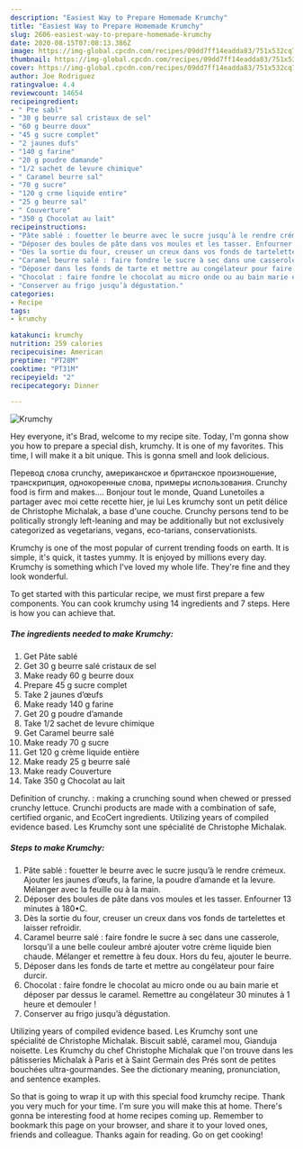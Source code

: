 ```yaml
---
description: "Easiest Way to Prepare Homemade Krumchy"
title: "Easiest Way to Prepare Homemade Krumchy"
slug: 2606-easiest-way-to-prepare-homemade-krumchy
date: 2020-08-15T07:08:13.386Z
image: https://img-global.cpcdn.com/recipes/09dd7ff14eadda83/751x532cq70/krumchy-photo-principale-de-la-recette.jpg
thumbnail: https://img-global.cpcdn.com/recipes/09dd7ff14eadda83/751x532cq70/krumchy-photo-principale-de-la-recette.jpg
cover: https://img-global.cpcdn.com/recipes/09dd7ff14eadda83/751x532cq70/krumchy-photo-principale-de-la-recette.jpg
author: Joe Rodriguez
ratingvalue: 4.4
reviewcount: 14654
recipeingredient:
- " Pte sabl"
- "30 g beurre sal cristaux de sel"
- "60 g beurre doux"
- "45 g sucre complet"
- "2 jaunes dufs"
- "140 g farine"
- "20 g poudre damande"
- "1/2 sachet de levure chimique"
- " Caramel beurre sal"
- "70 g sucre"
- "120 g crme liquide entire"
- "25 g beurre sal"
- " Couverture"
- "350 g Chocolat au lait"
recipeinstructions:
- "Pâte sablé : fouetter le beurre avec le sucre jusqu’à le rendre crémeux. Ajouter les jaunes d’œufs, la farine, la poudre d’amande et la levure. Mélanger avec la feuille ou à la main."
- "Déposer des boules de pâte dans vos moules et les tasser. Enfourner 13 minutes à 180•C."
- "Dès la sortie du four, creuser un creux dans vos fonds de tartelettes et laisser refroidir."
- "Caramel beurre salé : faire fondre le sucre à sec dans une casserole, lorsqu’il a une belle couleur ambré ajouter votre crème liquide bien chaude. Mélanger et remettre à feu doux. Hors du feu, ajouter le beurre."
- "Déposer dans les fonds de tarte et mettre au congélateur pour faire durcir."
- "Chocolat : faire fondre le chocolat au micro onde ou au bain marie et déposer par dessus le caramel. Remettre au congélateur 30 minutes à 1 heure et demouler !"
- "Conserver au frigo jusqu’à dégustation."
categories:
- Recipe
tags:
- krumchy

katakunci: krumchy 
nutrition: 259 calories
recipecuisine: American
preptime: "PT28M"
cooktime: "PT31M"
recipeyield: "2"
recipecategory: Dinner

---
```



![Krumchy](https://img-global.cpcdn.com/recipes/09dd7ff14eadda83/751x532cq70/krumchy-photo-principale-de-la-recette.jpg)

Hey everyone, it's Brad, welcome to my recipe site. Today, I'm gonna show you how to prepare a special dish, krumchy. It is one of my favorites. This time, I will make it a bit unique. This is gonna smell and look delicious.

Перевод слова crunchy, американское и британское произношение, транскрипция, однокоренные слова, примеры использования. Crunchy food is firm and makes…. Bonjour tout le monde, Quand Lunetoiles a partager avec moi cette recette hier, je lui Les krumchy sont un petit délice de Christophe Michalak, a base d&#39;une couche. Crunchy persons tend to be politically strongly left-leaning and may be additionally but not exclusively categorized as vegetarians, vegans, eco-tarians, conservationists.

Krumchy is one of the most popular of current trending foods on earth. It is simple, it's quick, it tastes yummy. It is enjoyed by millions every day. Krumchy is something which I've loved my whole life. They're fine and they look wonderful.


To get started with this particular recipe, we must first prepare a few components. You can cook krumchy using 14 ingredients and 7 steps. Here is how you can achieve that.

<!--inarticleads1-->

##### The ingredients needed to make Krumchy:

1. Get  Pâte sablé
1. Get 30 g beurre salé cristaux de sel
1. Make ready 60 g beurre doux
1. Prepare 45 g sucre complet
1. Take 2 jaunes d’œufs
1. Make ready 140 g farine
1. Get 20 g poudre d’amande
1. Take 1/2 sachet de levure chimique
1. Get  Caramel beurre salé
1. Make ready 70 g sucre
1. Get 120 g crème liquide entière
1. Make ready 25 g beurre salé
1. Make ready  Couverture
1. Take 350 g Chocolat au lait


Definition of crunchy. : making a crunching sound when chewed or pressed crunchy lettuce. Crunchi products are made with a combination of safe, certified organic, and EcoCert ingredients. Utilizing years of compiled evidence based. Les Krumchy sont une spécialité de Christophe Michalak. 

<!--inarticleads2-->

##### Steps to make Krumchy:

1. Pâte sablé : fouetter le beurre avec le sucre jusqu’à le rendre crémeux. Ajouter les jaunes d’œufs, la farine, la poudre d’amande et la levure. Mélanger avec la feuille ou à la main.
1. Déposer des boules de pâte dans vos moules et les tasser. Enfourner 13 minutes à 180•C.
1. Dès la sortie du four, creuser un creux dans vos fonds de tartelettes et laisser refroidir.
1. Caramel beurre salé : faire fondre le sucre à sec dans une casserole, lorsqu’il a une belle couleur ambré ajouter votre crème liquide bien chaude. Mélanger et remettre à feu doux. Hors du feu, ajouter le beurre.
1. Déposer dans les fonds de tarte et mettre au congélateur pour faire durcir.
1. Chocolat : faire fondre le chocolat au micro onde ou au bain marie et déposer par dessus le caramel. Remettre au congélateur 30 minutes à 1 heure et demouler !
1. Conserver au frigo jusqu’à dégustation.


Utilizing years of compiled evidence based. Les Krumchy sont une spécialité de Christophe Michalak. Biscuit sablé, caramel mou, Gianduja noisette. Les Krumchy du chef Christophe Michalak que l&#39;on trouve dans les pâtisseries Michalak à Paris et à Saint Germain des Prés sont de petites bouchées ultra-gourmandes. See the dictionary meaning, pronunciation, and sentence examples. 

So that is going to wrap it up with this special food krumchy recipe. Thank you very much for your time. I'm sure you will make this at home. There's gonna be interesting food at home recipes coming up. Remember to bookmark this page on your browser, and share it to your loved ones, friends and colleague. Thanks again for reading. Go on get cooking!
